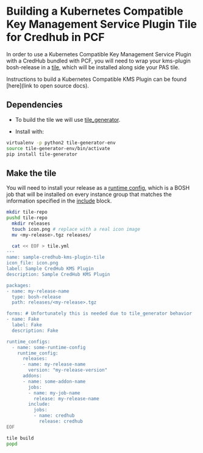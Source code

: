 # Building a Kubernetes Compatible Key Management Service Plugin Tile for Credhub in PCF

In order to use a Kubernetes Compatible Key Management Service Plugin with a CredHub bundled with PCF,
you will need to wrap your kms-plugin bosh-release in a
[tile](https://docs.pivotal.io/tiledev/2-4/index.html), which will be installed along side your PAS tile.

Instructions to build a Kubernetes Compatible KMS Plugin can be found [here](link to open source docs).

## Dependencies

- To build the tile we will use [tile_generator](https://docs.pivotal.io/tiledev/2-4/tile-generator.html).

- Install with:
```bash
virtualenv -p python2 tile-generator-env
source tile-generator-env/bin/activate
pip install tile-generator
```

## Make the tile

You will need to install your release as a [runtime config](https://bosh.io/docs/runtime-config/),
which is a BOSH job that will be installed on every instance group that matches the information
specified in the [include](https://bosh.io/docs/runtime-config/#placement-rules) block.


```bash
mkdir tile-repo
pushd tile-repo
  mkdir releases
  touch icon.png # replace with a real icon image
  mv <my-release>.tgz releases/

  cat << EOF > tile.yml
---
name: sample-credhub-kms-plugin-tile
icon_file: icon.png
label: Sample CredHub KMS Plugin
description: Sample CredHub KMS Plugin

packages:
- name: my-release-name
  type: bosh-release
  path: releases/<my-release>.tgz

forms: # Unfortunately this is needed due to tile_generator behavior
- name: Fake
  label: Fake
  description: Fake

runtime_configs:
  - name: some-runtime-config
    runtime_config:
      releases:
      - name: my-release-name
        version: "my-release-version"
      addons:
      - name: some-addon-name
        jobs:
        - name: my-job-name
          release: my-release-name
        include:
          jobs:
          - name: credhub
            release: credhub
EOF

tile build
popd
